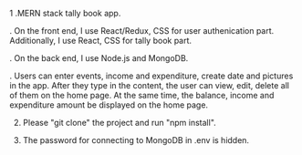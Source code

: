 1 .MERN stack tally book app.

. On the front end, I use React/Redux, CSS for user authenication part. Additionally, I use React, CSS for tally book part.

. On the back end, I use Node.js and MongoDB.

. Users can enter events, income and expenditure, create date and pictures in the app. After they type in the content, the user can view, edit, delete all of them on the home page. At the same time, the balance, income and expenditure amount be displayed on the home page.

2. Please "git clone" the project and run "npm install".

3. The password for connecting to MongoDB in .env is hidden.
